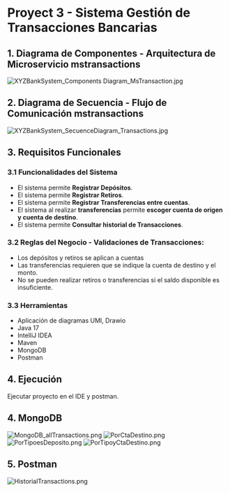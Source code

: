 # Proyect 3 - Sistema Gestión de Transacciones Bancarias

## 1. Diagrama de Componentes - Arquitectura de Microservicio mstransactions

![XYZBankSystem_Components Diagram_MsTransaction.jpg](src%2Fimgs%2FXYZBankSystem_Components%20Diagram_MsTransaction.jpg)

## 2. Diagrama de Secuencia - Flujo de Comunicación mstransactions

![XYZBankSystem_SecuenceDiagram_Transactions.jpg](src%2Fimgs%2FXYZBankSystem_SecuenceDiagram_Transactions.jpg)

## 3. Requisitos Funcionales

### 3.1 Funcionalidades del Sistema

+ El sistema permite **Registrar Depósitos**.
+ El sistema permite **Registrar Retiros**.
+ El sistema permite **Registrar Transferencias entre cuentas**.
+ El sistema al realizar **transferencias** permite **escoger cuenta de origen y cuenta de destino**.
+ El sistema permite **Consultar historial de Transacciones**.

### 3.2 Reglas del Negocio - Validaciones de Transacciones:

+ Los depósitos y retiros se aplican a cuentas
+ Las transferencias requieren que se indique la cuenta de destino y el monto.
+ No se pueden realizar retiros o transferencias si el saldo disponible es insuficiente.

### 3.3 Herramientas

+ Aplicación de diagramas UMl, Drawio
+ Java 17
+ IntelliJ IDEA
+ Maven
+ MongoDB
+ Postman

## 4. Ejecución

Ejecutar proyecto en el IDE y postman.


## 4. MongoDB
![MongoDB_allTransactions.png](src%2Fimgs%2FMongoDB_allTransactions.png)
![PorCtaDestino.png](src%2Fimgs%2FPorCtaDestino.png)![PorTipoesDeposito.png](src%2Fimgs%2FPorTipoesDeposito.png)
![PorTipoyCtaDestino.png](src%2Fimgs%2FPorTipoyCtaDestino.png)

## 5. Postman
![HistorialTransactions.png](src%2Fimgs%2FHistorialTransactions.png)

